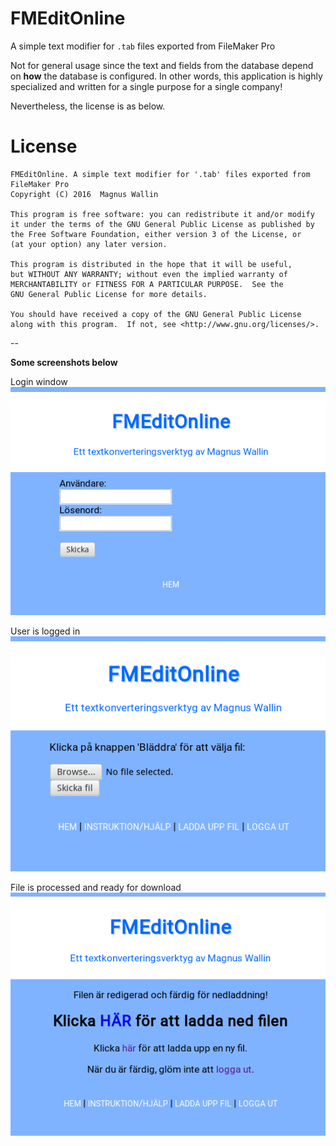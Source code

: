 # FMEditOnline

A simple text modifier for `.tab` files exported from FileMaker Pro

Not for general usage since the text and fields from the database depend on **how** the database is configured.
In other words, this application is highly specialized and written for a single purpose for a single company!

Nevertheless, the license is as below.

# License

    FMEditOnline. A simple text modifier for '.tab' files exported from FileMaker Pro
    Copyright (C) 2016  Magnus Wallin

    This program is free software: you can redistribute it and/or modify
    it under the terms of the GNU General Public License as published by
    the Free Software Foundation, either version 3 of the License, or
    (at your option) any later version.

    This program is distributed in the hope that it will be useful,
    but WITHOUT ANY WARRANTY; without even the implied warranty of
    MERCHANTABILITY or FITNESS FOR A PARTICULAR PURPOSE.  See the
    GNU General Public License for more details.

    You should have received a copy of the GNU General Public License
    along with this program.  If not, see <http://www.gnu.org/licenses/>.

--

**Some screenshots below**

Login window
![login window](scrots/FMEO1.png "Login window")

User is logged in
![logged in](scrots/FMEO2.png "Logged in")

File is processed and ready for download
![file download](scrots/FMEO3.png "Download processed file")
